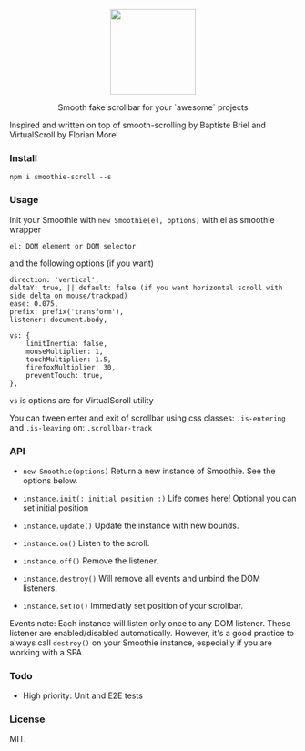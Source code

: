 <p align="center">
  <a href="https://github.com/sndrgb/smoothie">
    <img width="150" src="https://raw.githubusercontent.com/sndrgb/smoothie/master/smoothie.png">
  </a>
  <p align="center">Smooth fake scrollbar for your `awesome` projects</p>
</p>

Inspired and written on top of smooth-scrolling by Baptiste Briel and VirtualScroll by Florian Morel

### Install
```
npm i smoothie-scroll --s
```

### Usage

Init your Smoothie with `new Smoothie(el, options)`  with el as smoothie wrapper

```
el: DOM element or DOM selector
```
and the following options (if you want)
```
direction: 'vertical',
deltaY: true, || default: false (if you want horizontal scroll with side delta on mouse/trackpad)
ease: 0.075,
prefix: prefix('transform'),
listener: document.body,

vs: {
    limitInertia: false,
    mouseMultiplier: 1,
    touchMultiplier: 1.5,
    firefoxMultiplier: 30,
    preventTouch: true,
},
```

`vs` is options are for VirtualScroll utility

You can tween enter and exit of scrollbar using css classes:
`.is-entering` and `.is-leaving` on:
`.scrollbar-track`

### API
- `new Smoothie(options)`
Return a new instance of Smoothie. See the options below.

- `instance.init(: initial position :)`
Life comes here! 
Optional you can set initial position

- `instance.update()`
Update the instance with new bounds.

- `instance.on()`
Listen to the scroll.

- `instance.off()`
Remove the listener.

- `instance.destroy()`
Will remove all events and unbind the DOM listeners.

- `instance.setTo()`
Immediatly set position of your scrollbar.

Events note:
Each instance will listen only once to any DOM listener. These listener are enabled/disabled automatically. However, it's a good practice to always call `destroy()` on your Smoothie instance, especially if you are working with a SPA.

### Todo
- High priority: Unit and E2E tests

### License
MIT.
